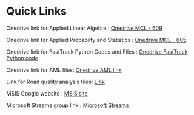 # Quick Links

Onedrive link for Applied Linear Algebra : 
[Onedrive MCL - 609](https://tinyurl.com/y6ky75hg)

Onedrive link for Applied Probabilty and Statistics : 
[Onedrive MCL - 605](https://tinyurl.com/y5ljdm5j)

Onedrive link for FastTrack Python Codes and Files : 
[Onedrive FastTrack Python code](https://tinyurl.com/yy9vnqew)

Onedrive link for AML files:
[Onedrive AML link](https://learnermanipal-my.sharepoint.com/personal/araj_s_manipal_edu/_layouts/15/onedrive.aspx?id=%2Fpersonal%2Faraj%5Fs%5Fmanipal%5Fedu%2FDocuments%2FSubjects%2FAML%2D2020&originalPath=aHR0cHM6Ly9sZWFybmVybWFuaXBhbC1teS5zaGFyZXBvaW50LmNvbS86ZjovZy9wZXJzb25hbC9hcmFqX3NfbWFuaXBhbF9lZHUvRWdmNGw3eG9jYUZJdnNzUTFwMXRzV01CZWowS2xJY3Jsa3NGa09ZQ2twRGJYUT9ydGltZT0xZDdBT2RhUDJFZw)

Link for Road quality analysis files:
[Link](https://outlook.office365.com/mail/group/manipal.edu/RoadQualityAnalysis/files)

MSIS Google website : 
[MSIS site](https://sites.google.com/view/msismahe/home)

Microsoft Streams group link : 
[Microsoft Streams](https://web.microsoftstream.com/studio/groups)


<!--
Youtube playlist Applied Linear Algebra : 
[ALA Youtube Playlist](https://www.youtube.com/playlist?list=PL-apQ9gGXkLYdo5CnaaueO5LHFdp3TAXC)

![Time Table](https://github.com/romillodaya/links/blob/main/time_table.png)
-->
